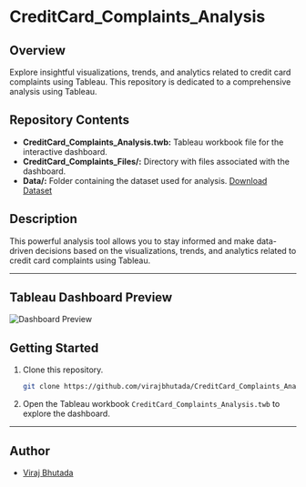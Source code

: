 # CreditCard_Complaints_Analysis

## Overview

Explore insightful visualizations, trends, and analytics related to credit card complaints using Tableau. This repository is dedicated to a comprehensive analysis using Tableau.

## Repository Contents

- **CreditCard_Complaints_Analysis.twb:** Tableau workbook file for the interactive dashboard.
- **CreditCard_Complaints_Files/:** Directory with files associated with the dashboard.
- **Data/:** Folder containing the dataset used for analysis. [Download Dataset](https://drive.google.com/drive/folders/1bFLIZ03GIavisLU2n9m1K8gldqEUNdNc)

## Description

This powerful analysis tool allows you to stay informed and make data-driven decisions based on the visualizations, trends, and analytics related to credit card complaints using Tableau.

---

## Tableau Dashboard Preview

![Dashboard Preview](https://github.com/virajbhutada/Tableau-DataViz-Portfolio/assets/143819712/089d08dd-e02d-4295-9621-b3584bc8617b)

## Getting Started

1. Clone this repository.
   ```bash
   git clone https://github.com/virajbhutada/CreditCard_Complaints_Analysis_Repo.git
   ```

2. Open the Tableau workbook `CreditCard_Complaints_Analysis.twb` to explore the dashboard.

---

## Author

- [Viraj Bhutada](https://www.linkedin.com/in/virajnbhutada24/)
